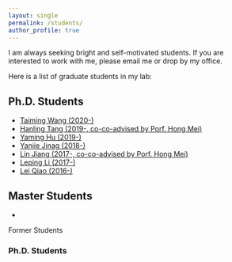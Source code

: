 ```yaml
---
layout: single
permalink: /students/
author_profile: true
---
```

I am always seeking bright and self-motivated students. If you are interested to work with me, please email me or drop by my office.

Here is a list of graduate students in my lab:

## Ph.D. Students

* [Taiming Wang (2020-)](#) 
* [Hanling Tang (2019-, co-co-advised by Porf. Hong Mei)](#)
* [Yaming Hu (2019-)](#)
* [Yanjie Jinag (2018-)](#)
* [Lin Jiang (2017-, co-co-advised by Porf. Hong Mei)](#)
* [Leping Li (2017-)](#)
* [Lei Qiao (2016-)](#)
## Master Students

* []()

Former Students
### Ph.D. Students


